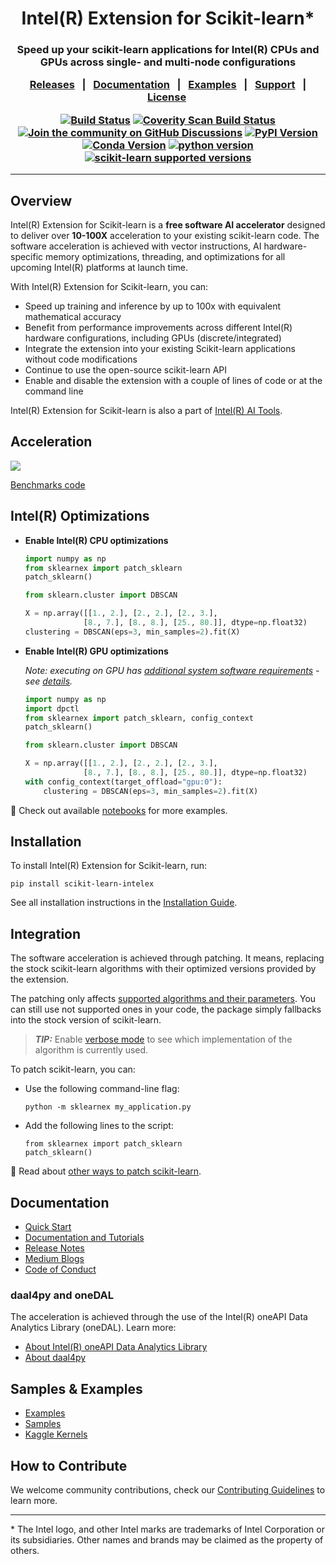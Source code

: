 <!--
  ~ Copyright 2018 Intel Corporation
  ~
  ~ Licensed under the Apache License, Version 2.0 (the "License");
  ~ you may not use this file except in compliance with the License.
  ~ You may obtain a copy of the License at
  ~
  ~     http://www.apache.org/licenses/LICENSE-2.0
  ~
  ~ Unless required by applicable law or agreed to in writing, software
  ~ distributed under the License is distributed on an "AS IS" BASIS,
  ~ WITHOUT WARRANTIES OR CONDITIONS OF ANY KIND, either express or implied.
  ~ See the License for the specific language governing permissions and
  ~ limitations under the License.
-->

<div align="center">


# Intel(R) Extension for Scikit-learn*

<h3> Speed up your scikit-learn applications for Intel(R) CPUs and GPUs across single- and multi-node configurations

[Releases](https://github.com/uxlfoundation/scikit-learn-intelex/releases)&nbsp;&nbsp;&nbsp;|&nbsp;&nbsp;&nbsp;[Documentation](https://uxlfoundation.github.io/scikit-learn-intelex/)&nbsp;&nbsp;&nbsp;|&nbsp;&nbsp;&nbsp;[Examples](https://github.com/uxlfoundation/scikit-learn-intelex/tree/master/examples/notebooks)&nbsp;&nbsp;&nbsp;|&nbsp;&nbsp;&nbsp;[Support]()&nbsp;&nbsp;&nbsp;|&nbsp;&nbsp;[License](https://github.com/uxlfoundation/scikit-learn-intelex/blob/master/LICENSE)&nbsp;&nbsp;&nbsp;


[![Build Status](https://dev.azure.com/daal/daal4py/_apis/build/status/CI?branchName=main)](https://dev.azure.com/daal/daal4py/_build/latest?definitionId=9&branchName=main)
[![Coverity Scan Build Status](https://scan.coverity.com/projects/21716/badge.svg)](https://scan.coverity.com/projects/daal4py)
[![Join the community on GitHub Discussions](https://badgen.net/badge/join%20the%20discussion/on%20github/black?icon=github)](https://github.com/uxlfoundation/scikit-learn-intelex/discussions)
[![PyPI Version](https://img.shields.io/pypi/v/scikit-learn-intelex)](https://pypi.org/project/scikit-learn-intelex/)
[![Conda Version](https://img.shields.io/conda/vn/conda-forge/scikit-learn-intelex)](https://anaconda.org/conda-forge/scikit-learn-intelex)
[![python version](https://img.shields.io/badge/python-3.9%20%7C%203.10%20%7C%203.11%20%7C%203.12-blue)](https://img.shields.io/badge/python-3.9%20%7C%203.10%20%7C%203.11%20%7C%203.12-blue)
[![scikit-learn supported versions](https://img.shields.io/badge/sklearn-1.0%20%7C%201.2%20%7C%201.3%20%7C%201.4%20%7C%201.5%20%7C%201.6-blue)](https://img.shields.io/badge/sklearn-1.0%20%7C%201.2%20%7C%201.3%20%7C%201.4%20%7C%201.5%20%7C%201.6-blue)

---
</h3>

<div align="left">

## Overview

Intel(R) Extension for Scikit-learn is a **free software AI accelerator** designed to deliver over **10-100X** acceleration to your existing scikit-learn code.
The software acceleration is achieved with vector instructions, AI hardware-specific memory optimizations, threading, and optimizations for all upcoming Intel(R) platforms at launch time.


With Intel(R) Extension for Scikit-learn, you can:

* Speed up training and inference by up to 100x with equivalent mathematical accuracy
* Benefit from performance improvements across different Intel(R) hardware configurations, including GPUs (discrete/integrated)
* Integrate the extension into your existing Scikit-learn applications without code modifications
* Continue to use the open-source scikit-learn API
* Enable and disable the extension with a couple of lines of code or at the command line

Intel(R) Extension for Scikit-learn is also a part of [Intel(R) AI Tools](https://www.intel.com/content/www/us/en/developer/tools/oneapi/ai-analytics-toolkit.html).

## Acceleration

![](https://raw.githubusercontent.com/uxlfoundation/scikit-learn-intelex/master/doc/sources/_static/scikit-learn-acceleration.PNG)

[Benchmarks code](https://github.com/IntelPython/scikit-learn_bench)

## Intel(R) Optimizations

- **Enable Intel(R) CPU optimizations**

    ```py
    import numpy as np
    from sklearnex import patch_sklearn
    patch_sklearn()

    from sklearn.cluster import DBSCAN

    X = np.array([[1., 2.], [2., 2.], [2., 3.],
                 [8., 7.], [8., 8.], [25., 80.]], dtype=np.float32)
    clustering = DBSCAN(eps=3, min_samples=2).fit(X)
    ```

- **Enable Intel(R) GPU optimizations**

    _Note: executing on GPU has [additional system software requirements](https://www.intel.com/content/www/us/en/developer/articles/system-requirements/intel-oneapi-dpcpp-system-requirements.html) - see [details](https://uxlfoundation.github.io/scikit-learn-intelex/latest/oneapi-gpu.html)._

    ```py
    import numpy as np
    import dpctl
    from sklearnex import patch_sklearn, config_context
    patch_sklearn()

    from sklearn.cluster import DBSCAN

    X = np.array([[1., 2.], [2., 2.], [2., 3.],
                 [8., 7.], [8., 8.], [25., 80.]], dtype=np.float32)
    with config_context(target_offload="gpu:0"):
        clustering = DBSCAN(eps=3, min_samples=2).fit(X)
    ```
:eyes: Check out available [notebooks](https://github.com/uxlfoundation/scikit-learn-intelex/tree/master/examples/notebooks) for more examples.

## Installation

To install Intel(R) Extension for Scikit-learn, run:

```
pip install scikit-learn-intelex
```

See all installation instructions in the [Installation Guide](https://uxlfoundation.github.io/scikit-learn-intelex/latest/installation.html).

## Integration

The software acceleration is achieved through patching. It means, replacing the stock scikit-learn algorithms with their optimized versions provided by the extension.

The patching only affects [supported algorithms and their parameters](https://uxlfoundation.github.io/scikit-learn-intelex/latest/algorithms.html).
You can still use not supported ones in your code, the package simply fallbacks into the stock version of scikit-learn.

> **_TIP:_** Enable [verbose mode](https://uxlfoundation.github.io/scikit-learn-intelex/latest/verbose.html) to see which implementation of the algorithm is currently used.

To patch scikit-learn, you can:
* Use the following command-line flag:
  ```
  python -m sklearnex my_application.py
  ```
* Add the following lines to the script:
  ```
  from sklearnex import patch_sklearn
  patch_sklearn()
  ```

:eyes: Read about [other ways to patch scikit-learn](https://uxlfoundation.github.io/scikit-learn-intelex/index.html#usage).

## Documentation

* [Quick Start](https://uxlfoundation.github.io/scikit-learn-intelex/latest/quick-start.html)
* [Documentation and Tutorials](https://uxlfoundation.github.io/scikit-learn-intelex/latest/index.html)
* [Release Notes](https://github.com/uxlfoundation/scikit-learn-intelex/releases)
* [Medium Blogs](https://uxlfoundation.github.io/scikit-learn-intelex/latest/blogs.html)
* [Code of Conduct](https://github.com/uxlfoundation/scikit-learn-intelex/blob/master/CODE_OF_CONDUCT.md)

### daal4py and oneDAL

The acceleration is achieved through the use of the Intel(R) oneAPI Data Analytics Library (oneDAL). Learn more:
- [About Intel(R) oneAPI Data Analytics Library](https://github.com/uxlfoundation/oneDAL)
- [About daal4py](https://github.com/uxlfoundation/scikit-learn-intelex/tree/main/daal4py)

## Samples & Examples

* [Examples](https://github.com/uxlfoundation/scikit-learn-intelex/tree/master/examples/notebooks)
* [Samples](https://uxlfoundation.github.io/scikit-learn-intelex/latest/samples.html)
* [Kaggle Kernels](https://uxlfoundation.github.io/scikit-learn-intelex/latest/kaggle.html)


## How to Contribute

We welcome community contributions, check our [Contributing Guidelines](https://github.com/uxlfoundation/scikit-learn-intelex/blob/master/CONTRIBUTING.md) to learn more.

------------------------------------------------------------------------
\* The Intel logo, and other Intel marks are trademarks of Intel Corporation or its subsidiaries. Other names and brands may be claimed as the property of others.

